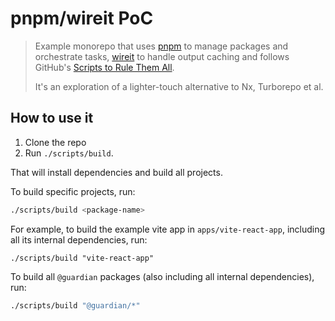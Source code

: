 # pnpm/wireit PoC

> Example monorepo that uses [pnpm](https://pnpm.io) to manage packages and orchestrate tasks, [wireit](https://github.com/google/wireit) to handle output caching and follows GitHub's [Scripts to Rule Them All](https://github.blog/2015-06-30-scripts-to-rule-them-all/).
>
> It's an exploration of a lighter-touch alternative to Nx, Turborepo et al.

## How to use it

1. Clone the repo
2. Run `./scripts/build`.

That will install dependencies and build all projects.

To build specific projects, run:

```sh
./scripts/build <package-name>
```

For example, to build the example vite app in `apps/vite-react-app`, including all its internal dependencies, run:

```
./scripts/build "vite-react-app"
```

To build all `@guardian` packages (also including all internal dependencies), run:

```sh
./scripts/build "@guardian/*"
```
